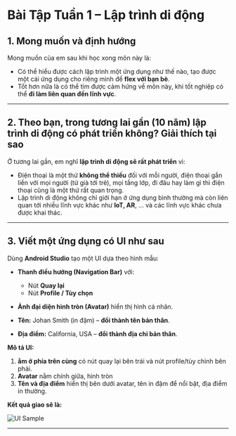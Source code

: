 # Bài Tập Tuần 1 – Lập trình di động

## 1. Mong muốn và định hướng

Mong muốn của em sau khi học xong môn này là:

- Có thể hiểu được cách lập trình một ứng dụng như thế nào, tạo được một cái ứng dụng cho riêng mình để **flex với bạn bè**.  
- Tốt hơn nữa là có thể tìm được cảm hứng về môn này, khi tốt nghiệp có thể **đi làm liên quan đến lĩnh vực**.

---

## 2. Theo bạn, trong tương lai gần (10 năm) lập trình di động có phát triển không? Giải thích tại sao

Ở tương lai gần, em nghĩ **lập trình di động sẽ rất phát triển** vì:  

- Điện thoại là một thứ **không thể thiếu** đối với mỗi người, điện thoại gắn liền với mọi người (từ già tới trẻ), mọi tầng lớp, đi đâu hay làm gì thì điện thoại cũng là một thứ rất quan trọng.  
- Lập trình di động không chỉ giới hạn ở ứng dụng bình thường mà còn liên quan tới nhiều lĩnh vực khác như **IoT, AR**, ... và các lĩnh vực khác chưa được khai thác.

---

## 3. Viết một ứng dụng có UI như sau

Dùng **Android Studio** tạo một UI dựa theo hình mẫu:  

- **Thanh điều hướng (Navigation Bar)** với:  
  - Nút **Quay lại**  
  - Nút **Profile / Tùy chọn**

- **Ảnh đại diện hình tròn (Avatar)** hiển thị hình cá nhân.  
- **Tên:** Johan Smith (in đậm) – **đổi thành tên bản thân**.  
- **Địa điểm:** California, USA – **đổi thành địa chỉ bản thân**.  

**Mô tả UI:**  
1. **ằm ở phía trên cùng** có nút quay lại bên trái và nút profile/tùy chỉnh bên phải.  
2. **Avatar** nằm chính giữa, hình tròn
3. **Tên và địa điểm** hiển thị bên dưới avatar, tên in đậm để nổi bật, địa điểm in thường.  

**Kết quả giao sẽ là:**  

![UI Sample](https://github.com/user-attachments/assets/edfabacf-28cc-41ef-b27a-c4f2d42b815a)


---

